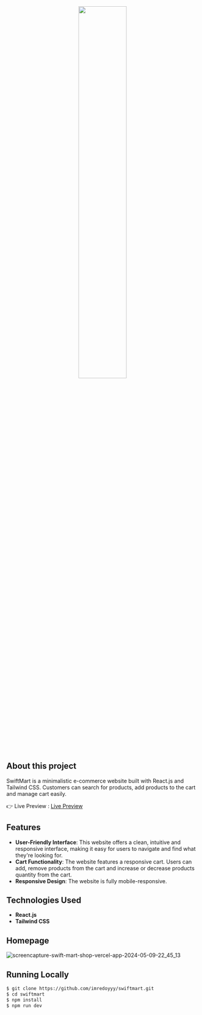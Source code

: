 <div align='center'><img style="width:50%" src='https://raw.githubusercontent.com/imredoyyy/swiftm…ac6d728517a52666e3cfdb2/public/swiftmart-logo.svg'/></div>

<h2>About this project</h2>

SwiftMart is a minimalistic e-commerce website built with React.js and Tailwind CSS. Customers can search for products, add products to the cart and manage cart easily.

👉 Live Preview : <a href='https://swift-mart-shop.vercel.app/' target='_blank'>Live Preview</a>

## Features

- **User-Friendly Interface**: This website offers a clean, intuitive and responsive interface, making it easy for users to navigate and find what they're looking for.
- **Cart Functionality**: The website features a responsive cart. Users can add, remove products from the cart and increase or decrease products quantity from the cart.
- **Responsive Design**: The website is fully mobile-responsive.

## Technologies Used

- **React.js**
- **Tailwind CSS**

## Homepage

![screencapture-swift-mart-shop-vercel-app-2024-05-09-22_45_13](https://github.com/imredoyyy/swiftmart/assets/150043708/b61c9220-decc-4885-acd4-78e9fc1d6a40)




## Running Locally

```bash
$ git clone https://github.com/imredoyyy/swiftmart.git
$ cd swiftmart
$ npm install
$ npm run dev
```


 
